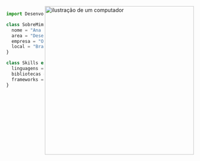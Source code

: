 <img src="https://raw.githubusercontent.com/MicaelliMedeiros/micaellimedeiros/master/image/computer-illustration.png" alt="ilustração de um computador" min-width="400px" max-width="400px" width="400px" align="right">

```js
import Desenvolvedor from "Bia";

class SobreMim extends Desenvolvedor {
  nome = "Ana Beatriz Machado";
  area = "Desenvolvedor Fullstack";
  empresa = "Orla Tech";
  local = "Brasil";
}

class Skills extends Desenvolvedor {
  linguagens = ["JavaScript", "TypeScript", "Python", "SQL", "CSS", "HTML"];
  bibliotecas = ["React", "React Native", "BootstrapVue", "Axios", "Metabase", "Leaflet.js", "Convex"];
  frameworks = ["Django", "Vue.js", "Bootstrap", "Expo", "Node.js"];
}

```
